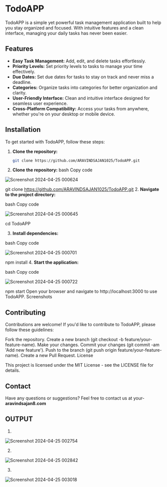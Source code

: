 # TodoAPP

TodoAPP is a simple yet powerful task management application built to help you stay organized and focused. With intuitive features and a clean interface, managing your daily tasks has never been easier.

## Features

- **Easy Task Management:** Add, edit, and delete tasks effortlessly.
- **Priority Levels:** Set priority levels to tasks to manage your time effectively.
- **Due Dates:** Set due dates for tasks to stay on track and never miss a deadline.
- **Categories:** Organize tasks into categories for better organization and clarity.
- **User-Friendly Interface:** Clean and intuitive interface designed for seamless user experience.
- **Cross-Platform Compatibility:** Access your tasks from anywhere, whether you're on your desktop or mobile device.

## Installation

To get started with TodoAPP, follow these steps:

1. **Clone the repository:**
   
   ```bash
   git clone https://github.com/ARAVINDSAJAN1025/TodoAPP.git


1. **Clone the repository:**
bash
Copy code

![Screenshot 2024-04-25 000624](https://github.com/ARAVINDSAJAN1025/TodoAPP/assets/146984942/781518d7-447f-42d9-96cc-ca065dd818ab)

git clone https://github.com/ARAVINDSAJAN1025/TodoAPP.git
2. **Navigate to the project directory:**

bash
Copy code

![Screenshot 2024-04-25 000645](https://github.com/ARAVINDSAJAN1025/TodoAPP/assets/146984942/3db338c7-d952-4daf-bb57-f030da4ce678)

cd TodoAPP

3. **Install dependencies:**

bash
Copy code

![Screenshot 2024-04-25 000701](https://github.com/ARAVINDSAJAN1025/TodoAPP/assets/146984942/bf2b5249-3762-4c4f-bf45-73b8c10a05c7)

npm install
4.
**Start the application:**

bash
Copy code

![Screenshot 2024-04-25 000722](https://github.com/ARAVINDSAJAN1025/TodoAPP/assets/146984942/5550ff12-0837-4e02-961e-ee6bfc8f5ea1)

npm start
Open your browser and navigate to http://localhost:3000 to use TodoAPP.
Screenshots


## Contributing

Contributions are welcome! If you'd like to contribute to TodoAPP, please follow these guidelines:

Fork the repository.
Create a new branch (git checkout -b feature/your-feature-name).
Make your changes.
Commit your changes (git commit -am 'Add new feature').
Push to the branch (git push origin feature/your-feature-name).
Create a new Pull Request.
License


This project is licensed under the MIT License - see the LICENSE file for details.

## Contact

Have any questions or suggestions? Feel free to contact us at your- **aravindsajan8.com**

## OUTPUT

1.
![Screenshot 2024-04-25 002754](https://github.com/ARAVINDSAJAN1025/TodoAPP/assets/146984942/39bc8c90-18da-4586-bbc4-8208f3b06049)

2.
![Screenshot 2024-04-25 002842](https://github.com/ARAVINDSAJAN1025/TodoAPP/assets/146984942/23abb922-5e8e-4956-a214-cf888616cba2)

3.
![Screenshot 2024-04-25 003018](https://github.com/ARAVINDSAJAN1025/TodoAPP/assets/146984942/8d9439cd-bb3a-4c55-a378-1f4d29bd3d69)
